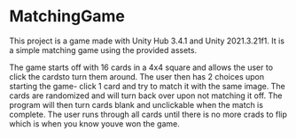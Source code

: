 # MatchingGame

This project is a game made with Unity Hub 3.4.1 and Unity 2021.3.21f1. It is a simple matching game using the provided assets.

The game starts off with 16 cards in a 4x4 square and allows the user to click the cardsto turn them around.
The user then has 2 choices upon starting the game- click 1 card and try to match it with the same image.
The cards are randomized and will turn back over upon not matching it off.
The program will then turn cards blank and unclickable when the match is complete.
The user runs through all cards until there is no more crads to flip which is when you know youve won the game.
